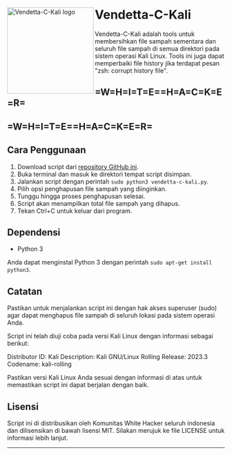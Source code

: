 <div>
  <img src="https://camo.githubusercontent.com/3c0b054a8de90e002d439d60011f23cfbbcb2f385723bbc76cf371a9628e236c/68747470733a2f2f7777772e706e676d6172742e636f6d2f66696c65732f342f562d466f722d56656e64657474612d5472616e73706172656e742d4261636b67726f756e642e706e67" alt="Vendetta-C-Kali logo" width="200" align="left">
  <h1>Vendetta-C-Kali</h1>
</div>

Vendetta-C-Kali adalah tools untuk membersihkan file sampah sementara dan seluruh file sampah di semua direktori pada sistem operasi Kali Linux. Tools ini juga dapat memperbaiki file history jika terdapat pesan "zsh: corrupt history file".

## =W=H=I=T=E==H=A=C=K=E=R=
## =W=H=I=T=E==H=A=C=K=E=R=

## Cara Penggunaan

1. Download script dari [repository GitHub ini](https://github.com/vendetta256/Vendetta-C-Kali.git).
2. Buka terminal dan masuk ke direktori tempat script disimpan.
3. Jalankan script dengan perintah `sudo python3 vendetta-c-kali.py`.
4. Pilih opsi penghapusan file sampah yang diinginkan.
5. Tunggu hingga proses penghapusan selesai.
6. Script akan menampilkan total file sampah yang dihapus.
7. Tekan Ctrl+C untuk keluar dari program.

## Dependensi

- Python 3

Anda dapat menginstal Python 3 dengan perintah `sudo apt-get install python3`.

## Catatan

Pastikan untuk menjalankan script ini dengan hak akses superuser (sudo) agar dapat menghapus file sampah di seluruh lokasi pada sistem operasi Anda.

Script ini telah diuji coba pada versi Kali Linux dengan informasi sebagai berikut:

Distributor ID: Kali
Description: Kali GNU/Linux Rolling
Release: 2023.3
Codename: kali-rolling

Pastikan versi Kali Linux Anda sesuai dengan informasi di atas untuk memastikan script ini dapat berjalan dengan baik.

## Lisensi

Script ini di distribusikan oleh Komunitas White Hacker seluruh indonesia dan dilisensikan di bawah lisensi MIT. Silakan merujuk ke file LICENSE untuk informasi lebih lanjut.

---
</br>
